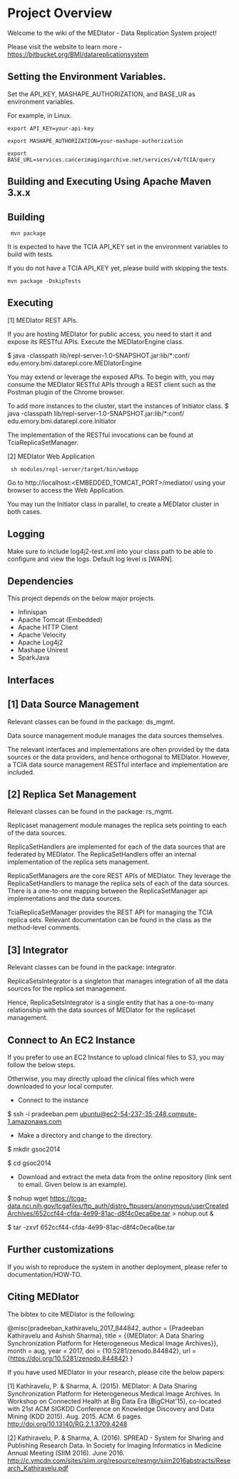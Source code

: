 # Project Overview

Welcome to the wiki of the MEDIator - Data Replication System project!

Please visit the website to learn more - https://bitbucket.org/BMI/datareplicationsystem


## Setting the Environment Variables.
Set the API_KEY, MASHAPE_AUTHORIZATION, and BASE_UR as environment variables.

For example, in Linux.

    export API_KEY=your-api-key
    
    export MASHAPE_AUTHORIZATION=your-mashape-authorization
    
    export BASE_URL=services.cancerimagingarchive.net/services/v4/TCIA/query


## Building and Executing Using Apache Maven 3.x.x
Building
--------
     mvn package

It is expected to have the TCIA API_KEY set in the environment variables to build with tests.

If you do not have a TCIA API_KEY yet, please build with skipping the tests.

    mvn package -DskipTests


Executing
---------
[1] MEDIator REST APIs.

If you are hosting MEDIator for public access, you need to start it and expose its RESTful APIs. Execute the
MEDIatorEngine class.

$ java -classpath lib/repl-server-1.0-SNAPSHOT.jar:lib/*:conf/ edu.emory.bmi.datarepl.core.MEDIatorEngine

You may extend or leverage the exposed APIs. To begin with, you may consume the MEDIator RESTful APIs through a REST
client such as the Postman plugin of the Chrome browser.

To add more instances to the cluster, start the instances of Initiator class.
$ java -classpath lib/repl-server-1.0-SNAPSHOT.jar:lib/*:conf/ edu.emory.bmi.datarepl.core.Initiator

The implementation of the RESTful invocations can be found at TciaReplicaSetManager.


[2] MEDIator Web Application
   
     sh modules/repl-server/target/bin/webapp

Go to http://localhost:<EMBEDDED_TOMCAT_PORT>/mediator/ using your browser to access the Web Application.



You may run the Initiator class in parallel, to create a MEDIator cluster in both cases.


Logging
-------
Make sure to include log4j2-test.xml into your class path to be able to configure and view the logs. Default log level is [WARN].



## Dependencies
This project depends on the below major projects.

* Infinispan
* Apache Tomcat (Embedded)
* Apache HTTP Client
* Apache Velocity
* Apache Log4j2
* Mashape Unirest
* SparkJava



## Interfaces

[1] Data Source Management
--------------------------
Relevant classes can be found in the package: ds_mgmt.

Data source management module manages the data sources themselves. 

The relevant interfaces and implementations are often provided by the data sources or the data providers, and hence 
orthogonal to MEDIator. However, a TCIA data source management RESTful interface and implementation are included.


[2] Replica Set Management
--------------------------
Relevant classes can be found in the package: rs_mgmt.

Replicaset management module manages the replica sets pointing to each of the data sources.

ReplicaSetHandlers are implemented for each of the data sources that are federated by MEDIator. The ReplicaSetHandlers
offer an internal implementation of the replica sets management.

ReplicaSetManagers are the core REST APIs of MEDIator. They leverage the ReplicaSetHandlers to manage the replica sets 
of each of the data sources. There is a one-to-one mapping between the ReplicaSetManager api implementations and the 
data sources.

TciaReplicaSetManager provides the REST API for managing the TCIA replica sets. Relevant documentation can be found in 
the class as the method-level comments.


[3] Integrator
---------------
Relevant classes can be found in the package: integrator.

ReplicaSetsIntegrator is a singleton that manages integration of all the data sources for the replica set management.

Hence, ReplicaSetsIntegrator is a single entity that has a one-to-many relationship with the data sources of MEDIator
for the replicaset management.



## Connect to An EC2 Instance
If you prefer to use an EC2 Instance to upload clinical files to S3, you may follow the below steps.

Otherwise, you may directly upload the clinical files which were downloaded to your local computer.

* Connect to the instance

$ ssh -i pradeeban.pem ubuntu@ec2-54-237-35-248.compute-1.amazonaws.com

* Make a directory and change to the directory.

$ mkdir gsoc2014

$ cd gsoc2014

* Download and extract the meta data from the online repository (link sent to email. Given below is an example).

$ nohup wget https://tcga-data.nci.nih.gov/tcgafiles/ftp_auth/distro_ftpusers/anonymous/userCreatedArchives/652ccf44-cfda-4e99-81ac-d8f4c0eca6be.tar > nohup.out &

$ tar -zxvf 652ccf44-cfda-4e99-81ac-d8f4c0eca6be.tar



## Further customizations
If you wish to reproduce the system in another deployment, please refer to documentation/HOW-TO.



## Citing MEDIator
The bibtex to cite MEDIator is the following:

@misc{pradeeban_kathiravelu_2017_844842,
  author       = {Pradeeban Kathiravelu and
                  Ashish Sharma},
  title        = {{MEDIator: A Data Sharing Synchronization Platform
                   for Heterogeneous Medical Image Archives}},
  month        = aug,
  year         = 2017,
  doi          = {10.5281/zenodo.844842},
  url          = {https://doi.org/10.5281/zenodo.844842}
}

If you have used MEDIator in your research, please cite the below papers:

[1] Kathiravelu, P. & Sharma, A. (2015). MEDIator: A Data Sharing Synchronization Platform for Heterogeneous Medical Image Archives.
In Workshop on Connected Health at Big Data Era (BigCHat'15), co-located with 21st ACM SIGKDD Conference on Knowledge Discovery and Data Mining (KDD 2015).
Aug. 2015. ACM. 6 pages. http://doi.org/10.13140/RG.2.1.3709.4248


[2] Kathiravelu, P. & Sharma, A. (2016). SPREAD - System for Sharing and Publishing Research Data. In Society for Imaging
Informatics in Medicine Annual Meeting (SIIM 2016). June 2016.
http://c.ymcdn.com/sites/siim.org/resource/resmgr/siim2016abstracts/Research_Kathiravelu.pdf

